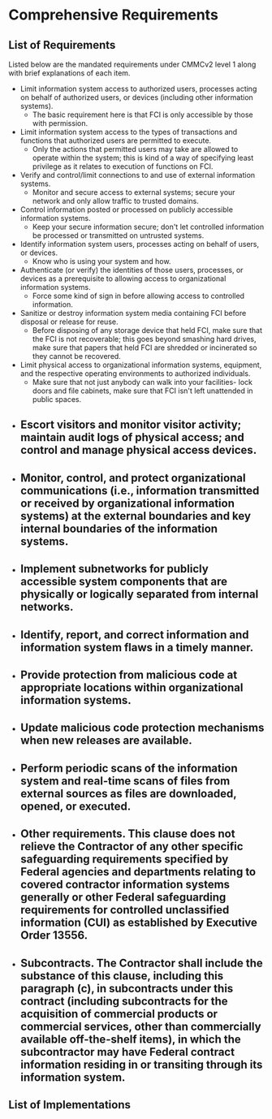 # Comprehensive Requirements
## List of Requirements
Listed below are the mandated requirements under CMMCv2 level 1 along with brief explanations of each item.
- Limit information system access to authorized users, processes acting on behalf of authorized users, or devices (including other information systems).
	- The basic requirement here is that FCI is only accessible by those with permission.  
- Limit information system access to the types of transactions and functions that authorized users are permitted to execute.
	- Only the actions that permitted users may take are allowed to operate within the system; this is kind of a way of specifying least privilege as it relates to execution of functions on FCI.
- Verify and control/limit connections to and use of external information systems.
	- Monitor and secure access to external systems; secure your network and only allow traffic to trusted domains.
- Control information posted or processed on publicly accessible information systems.
	- Keep your secure information secure; don't let controlled information be processed or transmitted on untrusted systems.
- Identify information system users, processes acting on behalf of users, or devices.
	- Know who is using your system and how.
- Authenticate (or verify) the identities of those users, processes, or devices as a prerequisite to allowing access to organizational information systems.
	- Force some kind of sign in before allowing access to controlled information.
- Sanitize or destroy information system media containing FCI before disposal or release for reuse.
	- Before disposing of any storage device that held FCI, make sure that the FCI is not recoverable; this goes beyond smashing hard drives, make sure that papers that held FCI are shredded or incinerated so they cannot be recovered.
- Limit physical access to organizational information systems, equipment, and the respective operating environments to authorized individuals.
	- Make sure that not just anybody can walk into your facilities- lock doors and file cabinets, make sure that FCI isn't left unattended in public spaces.
- Escort visitors and monitor visitor activity; maintain audit logs of physical access; and control and manage physical access devices.
	- 
- Monitor, control, and protect organizational communications (i.e., information transmitted or received by organizational information systems) at the external boundaries and key internal boundaries of the information systems.
	- 
- Implement subnetworks for publicly accessible system components that are physically or logically separated from internal networks.
	- 
- Identify, report, and correct information and information system flaws in a timely manner.
	- 
- Provide protection from malicious code at appropriate locations within organizational information systems.
	- 
- Update malicious code protection mechanisms when new releases are available.
	- 
- Perform periodic scans of the information system and real-time scans of files from external sources as files are downloaded, opened, or executed.
	- 
- Other requirements. This clause does not relieve the Contractor of any other specific safeguarding requirements specified by Federal agencies and departments relating to covered contractor information systems generally or other Federal safeguarding requirements for controlled unclassified information (CUI) as established by Executive Order 13556.
	- 
- Subcontracts. The Contractor shall include the substance of this clause, including this paragraph (c), in subcontracts under this contract (including subcontracts for the acquisition of commercial products or commercial services, other than commercially available off-the-shelf items), in which the subcontractor may have Federal contract information residing in or transiting through its information system.
	- 
## List of Implementations

